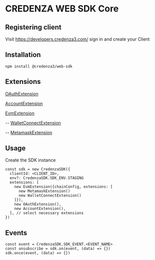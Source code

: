 # CREDENZA WEB SDK Core

## Registering client

Visit https://developers.credenza3.com/ sign in and create your Client

## Installation

```
npm install @credenza3/web-sdk
```

## Extensions

[OAuthExtension](https://www.npmjs.com/package/@credenza3/web-sdk-ext-oauth)

[AccountExtension](https://www.npmjs.com/package/@credenza3/web-sdk-ext-account)

[EvmExtension](https://www.npmjs.com/package/@credenza3/web-sdk-ext-evm)

-- [WalletConnectExtension](https://www.npmjs.com/package/@credenza3/web-sdk-ext-walletconnect)

-- [MetamaskExtension](https://www.npmjs.com/package/@credenza3/web-sdk-ext-metamask)

## Usage

Create the SDK instance

```
const sdk = new CredenzaSDK({
  clientId: <CLIENT_ID>,
  env?: CredenzaSDK.SDK_ENV.STAGING
  extensions: [
    new EvmExtension({chainConfig, extensions: [
      new MetamaskExtension()
      new WalletConnectExtension()
    ]}),
    new OAuthExtension(),
    new AccountExtension(),
  ], // select necessary extensions
})
```

## Events

```
const event = CredenzaSDK.SDK_EVENT.<EVENT_NAME>
const unsubscribe = sdk.on(event, (data) => {})
sdk.once(event, (data) => {})
```
